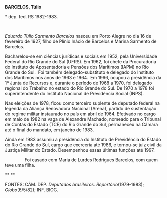 **BARCELOS, Túlio**

\* dep. fed. RS 1982-1983.

 

*Eduardo Túlio Sarmento Barcelos* nasceu em Porto Alegre no dia 16 de
fevereiro de 1927, filho de Plínio Inácio de Barcelos e Marina Sarmento
de Barcelos.

Bacharelou-se em ciências jurídicas e sociais em 1952, pela Universidade
Federal do Rio Grande do Sul (UFRS). Em 1962, foi chefe da Procuradoria
do Instituto de Aposentadoria e Pensões dos Marítimos (IAPM) no Rio
Grande do Sul.  Foi também delegado-substituto e delegado do Instituto
dos Marítimos nos anos de 1963 e 1964.  Em 1966, ocupou a presidência da
1ª Junta de Recursos e, durante o período de 1968 a 1970, foi delegado
regional do Trabalho no estado do Rio Grande do Sul. De 1970 a 1978 foi
superintendente do Instituto Nacional de Previdência Social (INPS).

Nas eleições de 1978, ficou como terceiro suplente de deputado federal
na legenda da Aliança Renovadora Nacional (Arena), partido de
sustentação do regime militar instaurado no país em abril de 1964.
Efetivado no cargo em maio de 1982 na vaga de Alexandre Machado, nomeado
para o Tribunal de Contas do Estado (TCE) do Rio Grande do Sul,
permaneceu na Câmara até o final do mandato, em janeiro de 1983.

Ainda em 1983 assumiu a presidência do Instituto de Previdência do
Estado do Rio Grande do Sul, cargo que exerceria até 1986, e tornou-se
juiz civil da Justiça Militar do Estado. Desempenhou essas últimas
funções até 1997.

                Foi casado com Maria de Lurdes Rodrigues Barcelos, com
quem teve uma filha.

** **

FONTES: CÂM. DEP. *Deputados brasileiros. Repertório*(1979-1983);
*Globo*(6/5/82); INF. BIOG.

 
